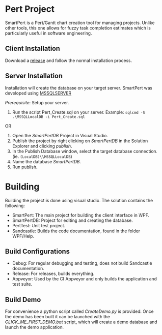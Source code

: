 # Pert Project
SmartPert is a Pert/Gantt chart creation tool for managing projects.
Unlike other tools, this one allows for fuzzy task completion estimates which is particularly useful in software engineering.

## Client Installation
Download a [release](releases) and follow the normal installation process.

## Server Installation
Installation will create the database on your target server.
SmartPert was developed using [MSSQLSERVER](https://en.wikipedia.org/wiki/Microsoft_SQL_Server)

*Prerequisite*: Setup your server.

1. Run the script Pert_Create.sql on your server. Example:
`sqlcmd -S .\MSSQLLocalDB -i Pert_Create.sql`

OR

1. Open the *SmartPertDB* Project in Visual Studio.
2. Publish the project by right clicking on *SmartPertDB* in the Solution Explorer and clicking _publish_.
3. In the Publish Database window, select the target database connection.
(ie. `(LocalDB)\\MSSQLLocalDB`)
4. Name the database *SmartPertDB*.
5. Run publish.


# Building
Building the project is done using visual studio. The solution contains the following:
* SmartPert: The main project for building the client interface in WPF.
* SmartPertDB: Project for editing and creating the database.
* PertTest: Unit test project.
* Sandcastle: Builds the code documentation, found in the folder WPF/Help.

## Build Configurations
* Debug: For regular debugging and testing, does not build Sandcastle documentation.
* Release: For releases, builds everything.
* Appveyor: Used by the CI Appveyor and only builds the application and test suite.

## Build Demo
For convenience a python script called *CreateDemo.py* is provided. Once the demo has been built it can be launched with the *CLICK_ME_FIRST_DEMO.bat* script, which will create a demo database and launch the demo application.
